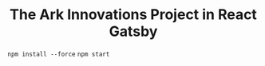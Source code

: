 <h1 align="center">
  The Ark Innovations Project in React Gatsby
</h1>
<code>npm install --force</code>
<code>npm start</code>
